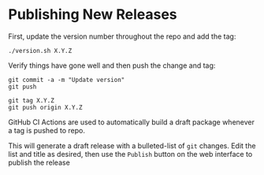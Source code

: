 Publishing New Releases
=======================

First, update the version number throughout the repo and add the tag:

    ./version.sh X.Y.Z

Verify things have gone well and then push the change and tag:

    git commit -a -m "Update version"
    git push

    git tag X.Y.Z
    git push origin X.Y.Z

GitHub CI Actions are used to automatically build a draft package whenever a tag is pushed to repo.

This will generate a draft release with a bulleted-list of ``git`` changes.
Edit the list and title as desired, then use the ``Publish`` button on the web interface to publish the release
